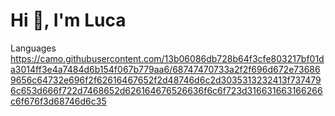 # Hi 👋, I'm Luca

Languages
https://camo.githubusercontent.com/13b06086db728b64f3cfe803217bf01da3014ff3e4a7484d6b154f067b779aa6/68747470733a2f2f696d672e736869656c64732e696f2f62616467652f2d48746d6c2d3035313232413f7374796c653d666f722d7468652d626164676526636f6c6f723d316631663166266c6f676f3d68746d6c35
